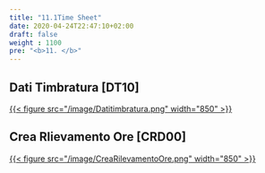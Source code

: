```yaml
---
title: "11.1Time Sheet"
date: 2020-04-24T22:47:10+02:00
draft: false
weight : 1100
pre: "<b>11. </b>"
---
```



## Dati Timbratura [DT10]
[{{< figure src="/image/Datitimbratura.png"  width="850"  >}}](/image/DatiTimbratura.png)
## Crea Rlievamento Ore [CRD00]
[{{< figure src="/image/CreaRilevamentoOre.png"  width="850"  >}}](/image/CreaRilevamentoOre.png)
